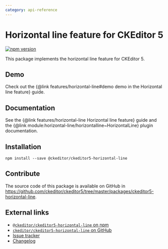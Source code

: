```yaml
---
category: api-reference
---
```


# Horizontal line feature for CKEditor 5

[![npm version](https://badge.fury.io/js/%40ckeditor%2Fckeditor5-horizontal-line.svg)](https://www.npmjs.com/package/@ckeditor/ckeditor5-horizontal-line)

This package implements the horizontal line feature for CKEditor 5.

## Demo

Check out the {@link features/horizontal-line#demo demo in the Horizontal line feature} guide.

## Documentation

See the {@link features/horizontal-line Horizontal line feature} guide and the {@link module:horizontal-line/horizontalline~HorizontalLine} plugin documentation.

## Installation

```plaintext
npm install --save @ckeditor/ckeditor5-horizontal-line
```

## Contribute

The source code of this package is available on GitHub in https://github.com/ckeditor/ckeditor5/tree/master/packages/ckeditor5-horizontal-line.

## External links

* [`@ckeditor/ckeditor5-horizontal-line` on npm](https://www.npmjs.com/package/@ckeditor/ckeditor5-horizontal-line)
* [`ckeditor/ckeditor5-horizontal-line` on GitHub](https://github.com/ckeditor/ckeditor5/tree/master/packages/ckeditor5-horizontal-line)
* [Issue tracker](https://github.com/ckeditor/ckeditor5/issues)
* [Changelog](https://github.com/ckeditor/ckeditor5-horizontal-line/blob/master/CHANGELOG.md)
